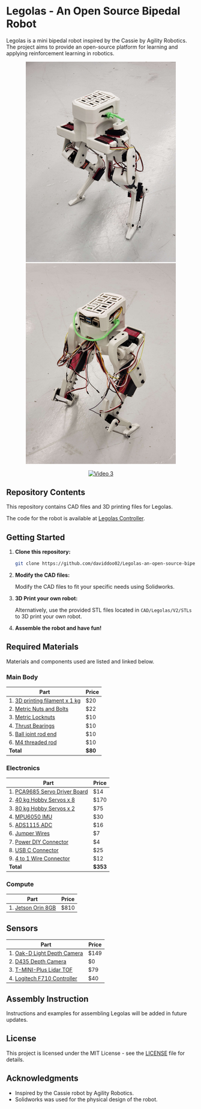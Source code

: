 # Legolas - An Open Source Bipedal Robot

Legolas is a mini bipedal robot inspired by the Cassie by Agility Robotics. The project aims to provide an open-source platform for learning and applying reinforcement learning in robotics.

<p align="center">
  <img src="assets/cover_image_front.jpg" width="400" />
  <img src="assets/cover_image_back.jpg" width="400" />
</p>

<p align="center">
  <a href="assets/Walking_Test_3.mp4"><img src="assets/Walking_Test_3.gif" alt="Video 3" width="800"></a>
</p>

## Repository Contents

This repository contains CAD files and 3D printing files for Legolas. 

The code for the robot is available at [Legolas Controller](https://github.com/daviddoo02/Legolas_Controller).

## Getting Started

1. **Clone this repository:**

    ```bash
    git clone https://github.com/daviddoo02/Legolas-an-open-source-biped/
    ```

2. **Modify the CAD files:**

    Modify the CAD files to fit your specific needs using Solidworks.

3. **3D Print your own robot:**

    Alternatively, use the provided STL files located in `CAD/Legolas/V2/STLs` to 3D print your own robot.

4. **Assemble the robot and have fun!**

## Required Materials

Materials and components used are listed and linked below.

### Main Body

| Part | Price | 
|------|-------|
| 1. [3D printing filament x 1 kg](https://www.amazon.com/dp/B089S1HB8K) | $20 |
| 2. [Metric Nuts and Bolts](https://www.amazon.com/Assortment-M2-M3-M4-M5/dp/B0CBMMPPKF) | $22 |
| 3. [Metric Locknuts](https://www.amazon.com/dp/B0CHVTYLWC) | $10 |
| 4. [Thrust Bearings](https://www.amazon.com/gp/product/B08FHTD8VT) | $10 |
| 5. [Ball joint rod end](https://www.amazon.com/gp/product/B0828T1NNW) | $10 |
| 6. [M4 threaded rod](https://www.amazon.com/gp/product/B01MAYQ12S) | $10 |
| **Total** | **$80** |

### Electronics

| Part | Price |
| ---- | ----- |
| 1. [PCA9685 Servo Driver Board](https://www.amazon.com/gp/product/B07BRS249H) | $14 |
| 2. [40 kg Hobby Servos x 8](https://www.amazon.com/Servo-Torque-Waterproof-Degree-Compatible/dp/B0C95YMMQS) | $170 |
| 3. [80 kg Hobby Servos x 2](https://www.amazon.com/GoolRC-Digital-Torque-Waterproof-Replacements/dp/B0B5H4MWZG/ref=sr_1_2?crid=1JM9GBMY97KTM&keywords=80%2Bkg%2Bservo&qid=1705472455&sprefix=80%2Bkg%2Bservo%2Caps%2C98&sr=8-2&th=1) | $75 |
| 4. [MPU6050 IMU](https://www.amazon.com/Acceleration-Sensors-Accelerometer-Three-Axis-Quadcopter/dp/B07V67DQ5N) | $30 |
| 5. [ADS1115 ADC](https://www.amazon.com/gp/product/B07VPFLSMX) | $16|
| 6. [Jumper Wires](https://www.amazon.com/Elegoo-EL-CP-004-Multicolored-Breadboard-arduino/dp/B01EV70C78) | $7 |
| 7. [Power DIY Connector](https://www.amazon.com/dp/B09S3S6RYC) | $4 |
| 8. [USB C Connector](https://www.amazon.com/dp/B0CCJRWKC5) | $25 |
| 9. [4 to 1 Wire Connector](https://www.amazon.com/dp/B0B28GNVGZ) | $12 |
| **Total** | **$353** |

### Compute
| Part | Price |
| ---- | ----- |
| 1. [Jetson Orin 8GB](https://category.yahboom.net/collections/j-jetson-board/products/jetson-orin-nx?variant=45177042796860) | $810 |

## Sensors
| Part | Price |
| ---- | ----- |
| 1. [Oak-D Light Depth Camera](https://shop.luxonis.com/products/oak-d-lite-1) | $149 |
| 2. [D435 Depth Camera](https://www.amazon.com/Intel-Depth-Camera-D435-Tracking/dp/B07B43WP7V) | $0 |
| 3. [T-MINI-Plus Lidar TOF](https://www.amazon.com/dp/B0CCJRWKC5) | $79 |
| 4. [Logitech F710 Controller](https://www.amazon.com/Logitech-940-000117-Gamepad-F710/dp/B0041RR0TW) | $40 |

## Assembly Instruction

Instructions and examples for assembling Legolas will be added in future updates.

## License

This project is licensed under the MIT License - see the [LICENSE](LICENSE) file for details.

## Acknowledgments

- Inspired by the Cassie robot by Agility Robotics.
- Solidworks was used for the physical design of the robot.
